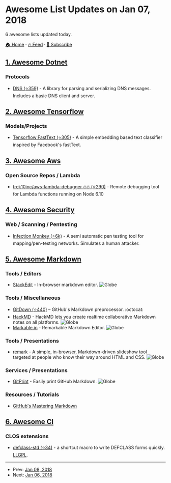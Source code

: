 # Awesome List Updates on Jan 07, 2018

6 awesome lists updated today.

[🏠 Home](/README.md) · [🔥 Feed](https://test.trackawesomelist.com/feed.xml) · [📮 Subscribe](https://trackawesomelist.us17.list-manage.com/subscribe?u=d2f0117aa829c83a63ec63c2f&id=36a103854c)



## [1. Awesome Dotnet](/content/quozd/awesome-dotnet/README.md)

### Protocols

*   [DNS (⭐359)](https://github.com/kapetan/dns) - A library for parsing and serializing DNS messages. Includes a basic DNS client and server.

## [2. Awesome Tensorflow](/content/jtoy/awesome-tensorflow/README.md)

### Models/Projects

*   [Tensorflow FastText (⭐305)](https://github.com/apcode/tensorflow_fasttext) - A simple embedding based text classifier inspired by Facebook's fastText.

## [3. Awesome Aws](/content/donnemartin/awesome-aws/README.md)

### Open Source Repos / Lambda

*   [trek10inc/aws-lambda-debugger :fire::fire: (⭐290)](https://github.com/trek10inc/aws-lambda-debugger) - Remote debugging tool for Lambda functions running on Node 6.10

## [4. Awesome Security](/content/sbilly/awesome-security/README.md)

### Web / Scanning / Pentesting

*   [Infection Monkey (⭐6k)](https://github.com/guardicore/monkey) - A semi automatic pen testing tool for mapping/pen-testing networks. Simulates a human attacker.

## [5. Awesome Markdown](/content/BubuAnabelas/awesome-markdown/README.md)

### Tools / Editors

*   [StackEdit](https://stackedit.io/) - In-browser markdown editor. ![Globe](https://maxcdn.icons8.com/Color/PNG/24/Maps/globe-24.png "Globe")

### Tools / Miscellaneous

*   [GitDown (⭐440)](https://github.com/gajus/gitdown) – GitHub's Markdown preprocessor. :octocat:
*   [HackMD](https://hackmd.io) - HackMD lets you create realtime collaborative Markdown notes on all platforms. ![Globe](https://maxcdn.icons8.com/Color/PNG/24/Maps/globe-24.png "Globe")
*   [Markable.in](https://markable.in/) - Remarkable Markdown Editor. ![Globe](https://maxcdn.icons8.com/Color/PNG/24/Maps/globe-24.png "Globe")

### Tools / Presentations

*   [remark](https://remarkjs.com) - A simple, in-browser, Markdown-driven slideshow tool targeted at people who know their way around HTML and CSS. ![Globe](https://maxcdn.icons8.com/Color/PNG/24/Maps/globe-24.png "Globe")

### Services / Presentations

*   [GitPrint](https://gitprint.com/) - Easily print GitHub Markdown. ![Globe](https://maxcdn.icons8.com/Color/PNG/24/Maps/globe-24.png "Globe")

### Resources / Tutorials

*   [GitHub's Mastering Markdown](https://guides.github.com/features/mastering-markdown/)

## [6. Awesome Cl](/content/CodyReichert/awesome-cl/README.md)

### CLOS extensions

*   [defclass-std (⭐34)](https://github.com/EuAndreh/defclass-std) - a shortcut macro to write DEFCLASS forms quickly. [LLGPL](http://opensource.franz.com/preamble.html).

---

- Prev: [Jan 08, 2018](/content/2018/01/08/README.md)
- Next: [Jan 06, 2018](/content/2018/01/06/README.md)
